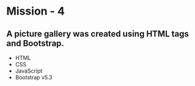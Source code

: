 # Mission - 4
## A picture gallery was created using HTML tags and Bootstrap.

- HTML
- CSS
- JavaScript
- Bootstrap v5.3
